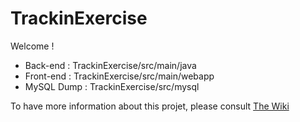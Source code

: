 # TrackinExercise
Welcome !

* Back-end : TrackinExercise/src/main/java
* Front-end : TrackinExercise/src/main/webapp
* MySQL Dump : TrackinExercise/src/mysql

To have more information about this projet, please consult [The Wiki](https://github.com/QuentinSup/TrackinExercise/wiki)
